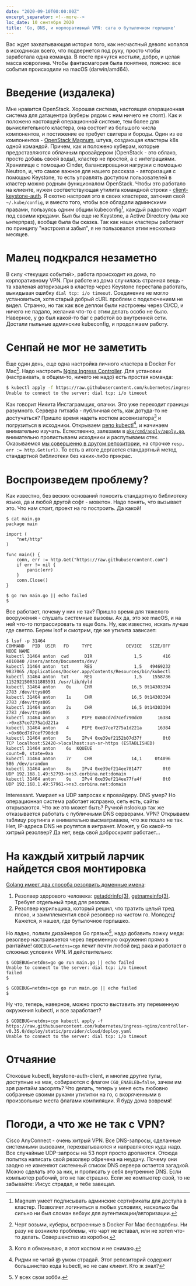 ```yaml
---
date: "2020-09-10T00:00:00Z"
excerpt_separator: <!--more-->
loc_date: 10 сентября 2020
title: 'Go, DNS, и корпоративный VPN: сага о бутылочном горлышке'
---
```

Вас ждет захватывающая история того, как несчастный девопс копался в исходниках
всего, что подвернется под руку, просто чтобы заработала одна команда. В посте
прячутся костыли, добро, и целая масса ковролина.
Чтобы фантасмагория была понятнее, поясню: все события происходили на macOS
(darwin/amd64).

<!--more-->

# Введение (издалека)

Мне нравится OpenStack. Хорошая система, настоящая операционная система для
датацентра (куберы рядом с ним ничего не стоят). Как и положено настоящей
операционной системе, тем более для вычислительного кластера, она состоит из
большого числа компонентов, и постижение ее требует свитера и бороды. Один из ее
компонентов - [OpenStack Magnum](https://wiki.openstack.org/wiki/Magnum), штука,
создающая кластеры k8s одной командой. Причем, как и положено куберам, которые
предоставляются облачным провайдером (OpenStack - это облако, просто добавь
своей воды), кластер не простой, а с интеграциями. Хранилище с помощью Cinder,
балансировщики нагрузки с помощью Neutron, и, что самое важное для нашего
рассказа - авторизация с помощью Keystone, то есть управлять доступом
пользователей в кластер можно родным функционалом OpenStack. Чтобы это работало
на клиенте, нужен соответствующая утилита командной строки -
[client-keystone-auth](https://github.com/kubernetes/cloud-provider-openstack/blob/master/docs/using-client-keystone-auth.md).
Я охотно настроил это в своих кластерах, затюнил свой `~/.kube/config`, и вместо
того, чтобы все обладали админскими правами, пользуясь одним общим
kubeconfig[^1], каждый радостно ходит под своими кредами. Был бы еще не
Keystone, а Active Directory (мы же ынтерпраз), вообще была бы сказка. Так как
наши кластеры работают по принципу "настроил и забыл", я не пользовался этим
несколько месяцев.

# Малец подкрался незаметно

В силу \<текущих событий\>, работа происходит из дома, по корпоративному VPN. При
работе из дома случилась странная вещь - та хваленая авторизация в кластер через
Keystone перестала работать, выкидывая ошибку `dial tcp: i/o timeout`.
Соединение не могло установиться, хотя старый добрый cURL проблем с подключением
не видел. Странно, но так как все деплои были настроены через CI/CD, и ничего не
падало, желания что-то с этим делать особо не было. Наверное, у go был какой-то
баг с работой во внутренней сети. Достали пыльные админские kubeconfig, и
продолжаем работу.

# Сенпай не мог не заметить

Еще один день, еще одна настройка личного кластера в Docker For Mac[^2].
Надо настроить [Nginx Ingress Controller](https://kubernetes.github.io/ingress-nginx/).
Для установки (настраивать, в общем-то, ничего не надо) есть простая команда:

```bash
$ kubectl apply -f https://raw.githubusercontent.com/kubernetes/ingress-nginx/controller-v0.35.0/deploy/static/provider/cloud/deploy.yaml
Unable to connect to the server: dial tcp: i/o timeout
```

Как говорит Никита Инстаграмщик, опачки. Это уже переходит границы разумного.
Сервера гитхаба - публичная сеть, как дотуда-то не достучаться? Пришло время
надеть костюм ассенизатора[^3] и погрузиться в исходники.  Открываем [репо
kubectl](https://github.com/kubernetes/kubectl)[^4], и начинаем внимательно
изучать. Естественно, залезаем в
[`pkg/cmd/apply/apply.go`](https://github.com/kubernetes/kubectl/blob/master/pkg/cmd/apply/apply.go),
внимательно пролистываем исходники и распутываем стек. Оказываемся [мы
совершенно в другом
репозитории](https://github.com/kubernetes/cli-runtime/blob/master/pkg/resource/visitor.go#L300),
на строчке `resp, err := http.Get(url)`. То есть в итоге дергается стандартный
метод стандартной библиотеки без каких-либо прикрас.

# Воспроизведем проблему?

Как известно, без веских оснований поносить стандартную библиотеку языка, да и
любой другой софт - моветон. Надо понять, что вызывает это. Что нам стоит,
проект на го построить. Да какой!

```golang
$ cat main.go
package main

import (
	"net/http"
)

func main() {
	conn, err := http.Get("https://raw.githubusercontent.com")
	if err != nil {
		panic(err)
	}
	conn.Close()
}

$ go run main.go || echo failed
$
```

Все работает, почему у них не так? Пришло время для тяжелого вооружения -
слушать системные вызовы. Ах да, это же macOS, и на ней что-то потрассировать та
еще боль. Ну, как известно, искать лучше где светло. Берем lsof и смотрим, где
же утилита зависает:

```
$ lsof -p 31464
COMMAND   PID  USER   FD     TYPE             DEVICE   SIZE/OFF                NODE NAME
kubectl 31464 anton  cwd      DIR                1,5        416             4010040 /Users/anton/Documents/dev/
kubectl 31464 anton  txt      REG                1,5   49469232             9837065 /Applications/Docker.app/Contents/Resources/bin/kubectl
kubectl 31464 anton  txt      REG                1,5    1558736 1152921500311885591 /usr/lib/dyld
kubectl 31464 anton    0u     CHR               16,5 0t14303394                2783 /dev/ttys005
kubectl 31464 anton    1u     CHR               16,5 0t14303394                2783 /dev/ttys005
kubectl 31464 anton    2u     CHR               16,5 0t14303394                2783 /dev/ttys005
kubectl 31464 anton    3     PIPE 0x60cd7d7cef790dc0      16384                     ->0xe37ce7275a1d221a
kubectl 31464 anton    4     PIPE 0xe37ce7275a1d221a      16384                     ->0x60cd7d7cef790dc0
kubectl 31464 anton    5u    IPv4 0xe39ef2152b07d37f        0t0                 TCP localhost:52420->localhost:sun-sr-https (ESTABLISHED)
kubectl 31464 anton    6u  KQUEUE                                                   count=0, state=0xa
kubectl 31464 anton    7r     CHR               14,1     0t4096                 586 /dev/urandom
kubectl 31464 anton    8u    IPv4 0xe39ef214ee781477        0t0                 UDP 192.168.1.49:52793->ns3.corbina.net:domain
kubectl 31464 anton    9u    IPv4 0xe39ef214ee77fa4f        0t0                 UDP 192.168.1.49:57961->ns3.corbina.net:domain
```

Interessant. Умирает на UDP запросах к провайдеру. DNS умер? Но операционная
система работает исправно, сеть есть, сайты открываются. Что же это может быть?
Ручной nslookup так же отказывается работать с публичными DNS серверами. VPN?
Открываем таблицу роутинга и внимательно высматриваем, что же пошло не так.
Нет, IP-адреса DNS не роутятся в интранет. Может, у Go какой-то хитрый резолвер?
Да нет, ведь свой доброскрипт работает...

# На каждый хитрый ларчик найдется своя монтировка

[Golang имеет два способа резолвить доменные имена](https://golang.org/pkg/net/#hdr-Name_Resolution):

1. Резолвер здорового человека:
   [getaddrinfo(3)](https://man7.org/linux/man-pages/man3/getaddrinfo.3.html),
   [getnameinfo(3)](https://www.man7.org/linux/man-pages/man3/getnameinfo.3.html).
   Требует отдельный тред для резолва.
2. Резолвер курильщика, который решил, что тратить целый тред плохо, и
   заимплементил свой резолвер на чистом го. Молодец! Кажется, я нашел, где
   бутылочное горлышко.

Но ладно, полили дизайнеров Go грязью[^5], надо добавить ложку меда: резолвер
настраивается через переменную окружения прямо в рантайме! `GODEBUG=netdns=cgo`
лечит почти любой вид рака и работает в сложных условиях VPN. И действительно:

```
$ GODEBUG=netdns=go go run main.go || echo failed
Unable to connect to the server: dial tcp: i/o timeout
failed
$

$ GODEBUG=netdns=cgo go run main.go || echo failed
$
```

Ну что, теперь, наверное, можно просто выставить эту переменную окружения
kubectl, и все заработает?

```
$ GODEBUG=netdns=cgo kubectl apply -f https://raw.githubusercontent.com/kubernetes/ingress-nginx/controller-v0.35.0/deploy/static/provider/cloud/deploy.yaml
Unable to connect to the server: dial tcp: i/o timeout
```

# Отчаяние

Стоковые kubectl, keystone-auth-client, и многие другие тулы, доступные на мак,
собираются с флагом `CGO_ENABLED=false`, зачем им зря рантайм засорять?
Что делать, теперь у меня есть любовно собранные своими руками утилитки на го, с
вкоряченными в произвольные места флагами компиляции. Я буду дома вовремя!

# Погоди, а что же не так с VPN?

Cisco AnyConnect - очень хитрый VPN. Все DNS-запросы, сделанные системными
вызовами, перехватываются и направляются куда надо. Все случайные UDP-запросы на
53 порт просто дропаются. Отсюда попытка написать свой резолвер обречена на
неудачу. Почему они заодно не изменяют системный список DNS сервера остается
загадкой. Можно сделать это за них, и прописать у себя внутренние DNS. Если
компьютер рабочий, это не так страшно. Если же компьютер свой, то не забывайте:
Иисус страдал, и тебе завещал.

[^1]: Magnum умеет подписывать админские сертификаты для доступа в кластер.
    Позволяет логиниться в любых условиях, насколько бы сильно ни был сломан
    вебхук для аутентикации/авторизации.

[^2]: Черт возьми, куберы, встроенные в Docker For Mac бесподобны. Ни разу не
    возникло проблемы, что чарт не вставал, или не хотел что-то делать.
    Совершенство из коробки.

[^3]: Кого я обманываю, я этот костюм и не снимаю.

[^4]: Ридми не читай @ умом страдай. Этот репозиторий содержит большинство кода
    kubectl, но не сам клиент. Кто ж знал?

[^5]: У всех свои хобби.
